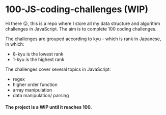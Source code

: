 # 100-JS-coding-challenges (WIP)

Hi there 😜, this is a repo where I store all my data structure and algorithm challenges in JavaScript. The aim is to complete 100 coding challenges. 

The challenges are grouped according to kyu - which is rank in Japanese, in which:
- 8-kyu is the lowest rank
- 1-kyu is the highest rank 

The challenges cover several topics in JavaScript:
- regex 
- higher order function 
- array manipulation
- data manipulation/ parsing 

#### The project is a WIP until it reaches 100. 
